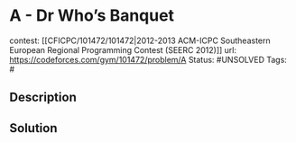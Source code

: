 # A - Dr Who’s Banquet

contest: [[CFICPC/101472/101472|2012-2013 ACM-ICPC Southeastern European Regional Programming Contest (SEERC 2012)]]
url: https://codeforces.com/gym/101472/problem/A
Status: #UNSOLVED
Tags: #

## Description

## Solution

